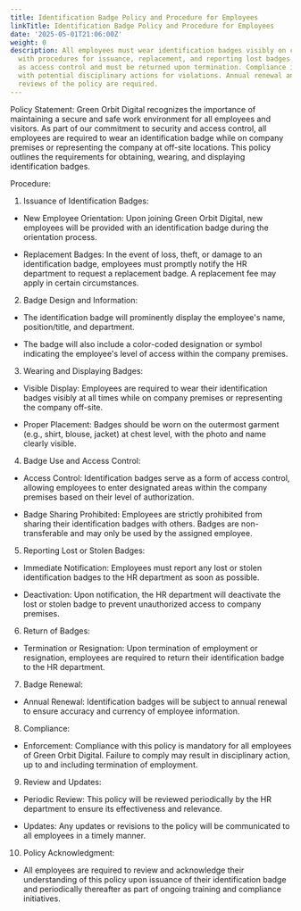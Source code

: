 ```yaml
---
title: Identification Badge Policy and Procedure for Employees
linkTitle: Identification Badge Policy and Procedure for Employees
date: '2025-05-01T21:06:00Z'
weight: 0
description: All employees must wear identification badges visibly on company premises,
  with procedures for issuance, replacement, and reporting lost badges. Badges serve
  as access control and must be returned upon termination. Compliance is mandatory,
  with potential disciplinary actions for violations. Annual renewal and periodic
  reviews of the policy are required.
---
```



Policy Statement:
Green Orbit Digital recognizes the importance of maintaining a secure and safe work environment for all employees and visitors. As part of our commitment to security and access control, all employees are required to wear an identification badge while on company premises or representing the company at off-site locations. This policy outlines the requirements for obtaining, wearing, and displaying identification badges.

Procedure:

1. Issuance of Identification Badges:

- New Employee Orientation: Upon joining Green Orbit Digital, new employees will be provided with an identification badge during the orientation process.

- Replacement Badges: In the event of loss, theft, or damage to an identification badge, employees must promptly notify the HR department to request a replacement badge. A replacement fee may apply in certain circumstances.

2. Badge Design and Information:

- The identification badge will prominently display the employee's name, position/title, and department.

- The badge will also include a color-coded designation or symbol indicating the employee's level of access within the company premises.

3. Wearing and Displaying Badges:

- Visible Display: Employees are required to wear their identification badges visibly at all times while on company premises or representing the company off-site.

- Proper Placement: Badges should be worn on the outermost garment (e.g., shirt, blouse, jacket) at chest level, with the photo and name clearly visible.

4. Badge Use and Access Control:

- Access Control: Identification badges serve as a form of access control, allowing employees to enter designated areas within the company premises based on their level of authorization.

- Badge Sharing Prohibited: Employees are strictly prohibited from sharing their identification badges with others. Badges are non-transferable and may only be used by the assigned employee.

5. Reporting Lost or Stolen Badges:

- Immediate Notification: Employees must report any lost or stolen identification badges to the HR department as soon as possible.

- Deactivation: Upon notification, the HR department will deactivate the lost or stolen badge to prevent unauthorized access to company premises.

6. Return of Badges:

- Termination or Resignation: Upon termination of employment or resignation, employees are required to return their identification badge to the HR department.

7. Badge Renewal:

- Annual Renewal: Identification badges will be subject to annual renewal to ensure accuracy and currency of employee information.

8. Compliance:

- Enforcement: Compliance with this policy is mandatory for all employees of Green Orbit Digital. Failure to comply may result in disciplinary action, up to and including termination of employment.

9. Review and Updates:

- Periodic Review: This policy will be reviewed periodically by the HR department to ensure its effectiveness and relevance.

- Updates: Any updates or revisions to the policy will be communicated to all employees in a timely manner.

10. Policy Acknowledgment:

- All employees are required to review and acknowledge their understanding of this policy upon issuance of their identification badge and periodically thereafter as part of ongoing training and compliance initiatives.